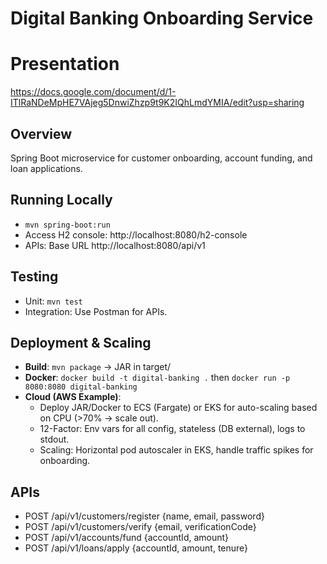 # Digital Banking Onboarding Service
# Presentation
 https://docs.google.com/document/d/1-ITlRaNDeMpHE7VAjeg5DnwiZhzp9t9K2IQhLmdYMIA/edit?usp=sharing
## Overview

Spring Boot microservice for customer onboarding, account funding, and loan applications.

## Running Locally

- `mvn spring-boot:run`
- Access H2 console: http://localhost:8080/h2-console
- APIs: Base URL http://localhost:8080/api/v1

## Testing

- Unit: `mvn test`
- Integration: Use Postman for APIs.

## Deployment & Scaling

- **Build**: `mvn package` -> JAR in target/
- **Docker**: `docker build -t digital-banking .` then `docker run -p 8080:8080 digital-banking`
- **Cloud (AWS Example)**:
    - Deploy JAR/Docker to ECS (Fargate) or EKS for auto-scaling based on CPU (>70% -> scale out).
    - 12-Factor: Env vars for all config, stateless (DB external), logs to stdout.
    - Scaling: Horizontal pod autoscaler in EKS, handle traffic spikes for onboarding.

## APIs

- POST /api/v1/customers/register {name, email, password}
- POST /api/v1/customers/verify {email, verificationCode}
- POST /api/v1/accounts/fund {accountId, amount}
- POST /api/v1/loans/apply {accountId, amount, tenure}
